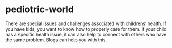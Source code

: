 # pediotric-world
There are special issues and challenges associated with childrens’ health. If you have kids, you want to know how to properly care for them. If your child has a specific health issue, it can also help to connect with others who have the same problem. Blogs can help you with this.
